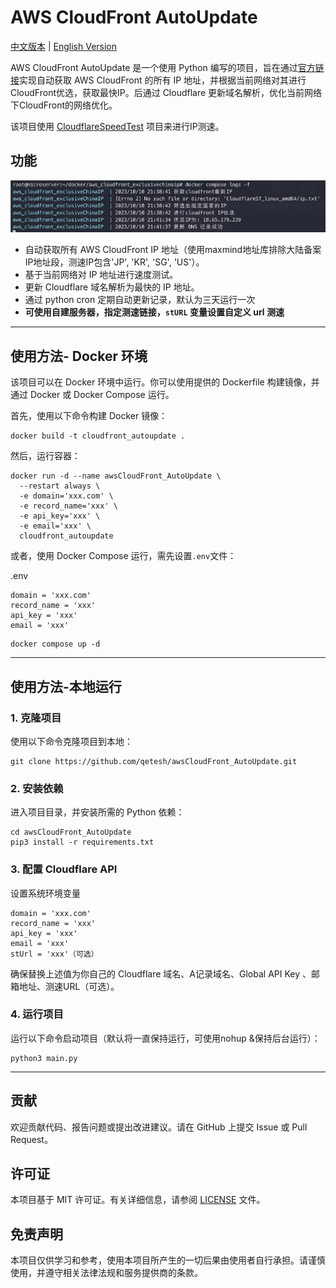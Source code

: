 # AWS CloudFront AutoUpdate

[中文版本](README.md) | [English Version](README_EN.md)

AWS CloudFront AutoUpdate 是一个使用 Python 编写的项目，旨在通过[官方链接](https://d7uri8nf7uskq.cloudfront.net/tools/list-cloudfront-ips)实现自动获取 AWS CloudFront 的所有 IP 地址，并根据当前网络对其进行CloudFront优选，获取最快IP。后通过 Cloudflare 更新域名解析，优化当前网络下CloudFront的网络优化。

该项目使用 [CloudflareSpeedTest](https://github.com/XIU2/CloudflareSpeedTest) 项目来进行IP测速。

## 功能
![img_1.png](images/img_1.png)
- 自动获取所有 AWS CloudFront IP 地址（使用maxmind地址库排除大陆备案IP地址段，测速IP包含'JP', 'KR', 'SG', 'US'）。
- 基于当前网络对 IP 地址进行速度测试。
- 更新 Cloudflare 域名解析为最快的 IP 地址。
- 通过 python cron 定期自动更新记录，默认为三天运行一次
- **可使用自建服务器，指定测速链接，`stURL` 变量设置自定义 url 测速**

---

## 使用方法- Docker 环境

该项目可以在 Docker 环境中运行。你可以使用提供的 Dockerfile 构建镜像，并通过 Docker 或 Docker Compose 运行。

首先，使用以下命令构建 Docker 镜像：

```shell
docker build -t cloudfront_autoupdate .
```

然后，运行容器：

```shell
docker run -d --name awsCloudFront_AutoUpdate \
  --restart always \
  -e domain='xxx.com' \
  -e record_name='xxx' \
  -e api_key='xxx' \
  -e email='xxx' \
  cloudfront_autoupdate
```

或者，使用 Docker Compose 运行，需先设置`.env`文件：

.env
```shell
domain = 'xxx.com'
record_name = 'xxx'
api_key = 'xxx'
email = 'xxx'
```

```shell
docker compose up -d
```
---

## 使用方法-本地运行

### 1. 克隆项目

使用以下命令克隆项目到本地：

```shell
git clone https://github.com/qetesh/awsCloudFront_AutoUpdate.git
```

### 2. 安装依赖

进入项目目录，并安装所需的 Python 依赖：

```shell
cd awsCloudFront_AutoUpdate
pip3 install -r requirements.txt
```

### 3. 配置 Cloudflare API

设置系统环境变量

```plaintext
domain = 'xxx.com'
record_name = 'xxx'
api_key = 'xxx'
email = 'xxx'
stUrl = 'xxx'（可选）
```

确保替换上述值为你自己的 Cloudflare 域名、A记录域名、Global API Key 、邮箱地址、测速URL（可选）。

### 4. 运行项目

运行以下命令启动项目（默认将一直保持运行，可使用nohup &保持后台运行）：

```shell
python3 main.py
```

---

## 贡献

欢迎贡献代码、报告问题或提出改进建议。请在 GitHub 上提交 Issue 或 Pull Request。

## 许可证

本项目基于 MIT 许可证。有关详细信息，请参阅 [LICENSE](LICENSE) 文件。

## 免责声明

本项目仅供学习和参考，使用本项目所产生的一切后果由使用者自行承担。请谨慎使用，并遵守相关法律法规和服务提供商的条款。


